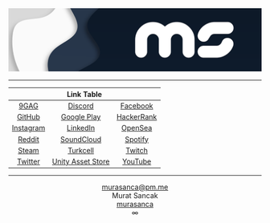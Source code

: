 <!--
	. . . . . . . .  . . . . . . . .
	. . . . . . . .  . . . . . . . .
	. .   . .   . .  . .            
	. .   . .   . .  . .
	. .   . .   . .              . .
	. .   . .   . .              . .
	. .   . .   . .  . . . . . . . .
	. .   . .   . .  . . . . . . . .
  -->
<img alt="Murat Sancak" src="https://raw.githubusercontent.com/murasanca/Database/main/MS/msW1024x256.png">
<hr>
<table align="center">
	<thead>
		<tr>
			<th colspan="3">Link Table</th>
		</tr>
	</thead>
	<tbody>
		<tr>
			<td align="center"><a href="https://9gag.com/u/murasanca" target="_blank">9GAG</a></td>
			<td align="center"><a href="https://discord.com/invite/4GAWJ33" target="_blank">Discord</a></td>
			<td align="center"><a href="https://www.facebook.com/murasanca" target="_blank">Facebook</a></td>
		</tr>
		<tr>
			<td align="center"><a href="https://github.com/murasanca" target="_blank">GitHub</a></td>
			<td align="center"><a href="https://play.google.com/store/apps/dev?id=4724211746826930416" target="_blank">Google Play</a></td>
			<td align="center"><a href="https://www.hackerrank.com/murasanca" target="_blank">HackerRank</a></td>
		</tr>
		<tr>
			<td align="center"><a href="https://www.instagram.com/murasanca/" target="_blank">Instagram</a></td>
			<td align="center"><a href="https://www.linkedin.com/in/murasanca/" target="_blank">LinkedIn</a></td>
			<td align="center"><a href="https://opensea.io/murasanca" target="_blank">OpenSea</a></td>
		</tr>
		<tr>
			<td align="center"><a href="https://www.reddit.com/user/murasanca" target="_blank">Reddit</a></td>
			<td align="center"><a href="https://soundcloud.com/murasanca" target="_blank">SoundCloud</a></td>
			<td align="center"><a href="https://open.spotify.com/user/murasanca" target="_blank">Spotify</a></td>
		</tr>
		<tr>
			<td align="center"><a href="https://steamcommunity.com/id/murasanca/" target="_blank">Steam</a></td>
			<td align="center"><a href="https://gelecegiyazanlar.turkcell.com.tr/kisi/murasanca" target="_blank">Turkcell</a></td>
			<td align="center"><a href="https://www.twitch.tv/murasanca" target="_blank">Twitch</a></td>
		</tr>
		<tr>
			<td align="center"><a href="https://twitter.com/murasanca" target="_blank">Twitter</a></td>
			<td align="center"><a href="https://assetstore.unity.com/publishers/57959" target="_blank">Unity Asset Store</a></td>
			<td align="center"><a href="https://www.youtube.com/MuratSancak" target="_blank">YouTube</a></td>
		</tr>
	</tbody>
</table>
<hr>
<p align="center">
	<a href="mailto:murasanca@pm.me" target="_blank">murasanca@pm.me</a>
	<br>
	Murat Sancak
	<br>
	<a href="https://www.murasanca.com" target="_blank">murasanca</a>
	<br>
	∞
</p>
